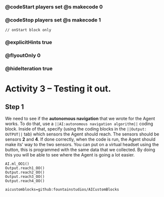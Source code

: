 ### @codeStart players set @s makecode 0
### @codeStop players set @s makecode 1

```template
// onStart block only
```

### @explicitHints true
### @flyoutOnly 0
### @hideIteration true 

# Activity 3 – Testing it out.

## Step 1
We need to see if the **autonomous navigation** that we wrote for the Agent works. To do that, use a `||AI:autonomous navigation algorithm||`
coding block. Inside of that, specify (using the coding blocks in the `||Output: OUTPUT||` tab) which sensors the Agent should reach.
The sensors should be sensors **2** and **4**. If done correctly, when the code is run, the Agent should make its' 
way to the two sensors. You can put on a virtual headset using the button, this is programmed with the same data that we collected. By doing this you will
be able to see where the Agent is going a lot easier. 

```ghost
AI.ml_OO1()
Output.reach1_OO()
Output.reach2_OO()
Output.reach3_OO()
Output.reach4_OO()
```

```package
aicustomblocks=github:fountainstudios/AICustomBlocks
```
